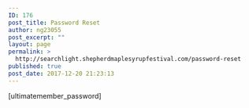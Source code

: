 ```yaml
---
ID: 176
post_title: Password Reset
author: ng23055
post_excerpt: ""
layout: page
permalink: >
  http://searchlight.shepherdmaplesyrupfestival.com/password-reset
published: true
post_date: 2017-12-20 21:23:13
---
```

[ultimatemember_password]